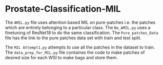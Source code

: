 # Prostate-Classification-MIL
The `AMIL.py` file uses attention based MIL on pure-patches i.e. the patches which are entirely belonging to a particular class. The `No_AMIL.py` uses a finetuning of ResNet18 to do the same classification. The `Pure_patches_Data` file has the link to the pure patches data set with train and test split.  

The `MIL Attempt1.py` attempts to use all the patches in the dataset to train. The `data_prep_for_MIL.py` file containes the code to make patches of desired size for each WSI to make bags and store them.
